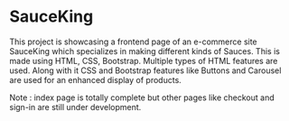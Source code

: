 # SauceKing
This project is showcasing a frontend page of an e-commerce site SauceKing which specializes in making different kinds of Sauces. This is made using HTML, CSS, Bootstrap. Multiple types of HTML features are used. Along with it CSS and Bootstrap features like Buttons and Carousel are used for an enhanced display of products.

Note : index page is totally complete but other pages like checkout and sign-in are still under development.
